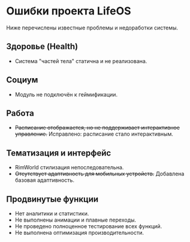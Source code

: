 # Ошибки проекта LifeOS

Ниже перечислены известные проблемы и недоработки системы.

## Здоровье (Health)
- Система "частей тела" статична и не реализована.

## Социум
- Модуль не подключён к геймификации.

## Работа
- ~~Расписание отображается, но не поддерживает интерактивное управление.~~ Исправлено: расписание стало интерактивным.

## Тематизация и интерфейс
- RimWorld стилизация непоследовательна.
- ~~Отсутствует адаптивность для мобильных устройств.~~ Добавлена базовая адаптивность.

## Продвинутые функции
- Нет аналитики и статистики.
- Не выполнены анимации и плавные переходы.
- Не проведено полноценное тестирование всех функций.
- Не выполнена оптимизация производительности.
